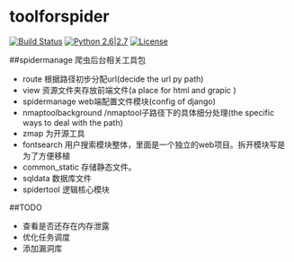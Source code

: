 # toolforspider

[![Build Status](http://nanshihui.github.io/public/status.svg)](http://nanshihui.github.io/2016/01/21/ToolForSpider%E7%AE%80%E4%BB%8B/) [![Python 2.6|2.7](http://nanshihui.github.io/public/python.svg)](https://www.python.org/) [![License](http://nanshihui.github.io/public/license.svg)](http://nanshihui.github.io/2016/01/21/ToolForSpider%E7%AE%80%E4%BB%8B/) 

##spidermanage 爬虫后台相关工具包
* route                         					根据路径初步分配url(decide the url py path)
* view                            				资源文件夹存放前端文件(a place for html and grapic )
* spidermanage         					web端配置文件模块(config of django)
* nmaptoolbackground 			/nmaptool子路径下的具体细分处理(the specific ways to deal with the path)
* zmap 为开源工具
* fontsearch         					用户搜索模块整体，里面是一个独立的web项目。拆开模块写是为了方便移植
* common_static         			存储静态文件。
* sqldata         					数据库文件
* spidertool                          					逻辑核心模块

##TODO
* 查看是否还存在内存泄露
* 优化任务调度
* 添加漏洞库
